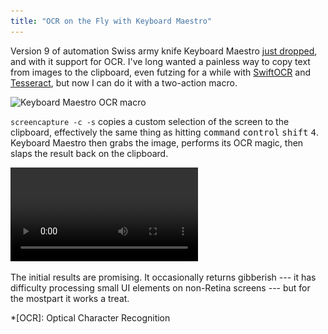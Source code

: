 ```yaml
---
title: "OCR on the Fly with Keyboard Maestro"
---
```


Version 9 of automation Swiss army knife Keyboard Maestro [just dropped](https://www.stairways.com/press/2019-08-13), and with it support for OCR. I've long wanted a painless way to copy text from images to the clipboard, even futzing for a while with [SwiftOCR](https://github.com/garnele007/SwiftOCR) and [Tesseract](https://github.com/tesseract-ocr/tesseract), but now I can do it with a two-action macro.

<img alt="Keyboard Maestro OCR macro" srcset="/images/keyboard-maestro-ocr-macro.png 1x, /images/keyboard-maestro-ocr-macro@2x.png 2x" src="/images/keyboard-maestro-ocr-macro.png">

`screencapture -c -s` copies a custom selection of the screen to the clipboard, effectively the same thing as hitting <kbd>command</kbd> <kbd>control</kbd> <kbd>shift</kbd> <kbd>4</kbd>. Keyboard Maestro then grabs the image, performs its OCR magic, then slaps the result back on the clipboard.

<video autoplay loop src="/videos/keyboard-maestro-ocr.mp4"></video>

The initial results are promising. It occasionally returns gibberish --- it has difficulty processing small UI elements on non-Retina screens --- but for the mostpart it works a treat.

*[OCR]: Optical Character Recognition
